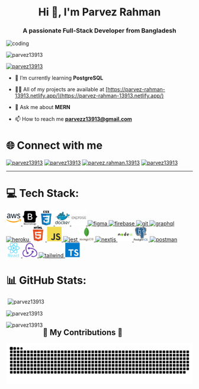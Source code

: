 <h1 align="center">Hi 👋, I'm Parvez Rahman</h1>
<h3 align="center">A passionate Full-Stack Developer from Bangladesh</h3>
<img src="https://i.pinimg.com/originals/81/17/8b/81178b47a8598f0c81c4799f2cdd4057.gif" alt="coding" />

<p align="left"> <img src="https://komarev.com/ghpvc/?username=parvez13913&label=Profile%20views&color=0e75b6&style=flat" alt="parvez13913" /> </p>

<p align="left"> <a href="https://twitter.com/parvez13913" target="blank"><img src="https://img.shields.io/twitter/follow/parvez13913?logo=twitter&style=for-the-badge" alt="parvez13913" /></a> </p>

- 🌱 I’m currently learning **PostgreSQL**

- 👨‍💻 All of my projects are available at [https://parvez-rahman-13913.netlify.app/](https://parvez-rahman-13913.netlify.app/)

- 💬 Ask me about **MERN**

- 📫 How to reach me **parvezz13913@gmail.com**

# 🌐 Connect with me
<div align="left">
<a href="https://twitter.com/parvez13913" target="blank"><img align="center" src="https://raw.githubusercontent.com/rahuldkjain/github-profile-readme-generator/master/src/images/icons/Social/twitter.svg" alt="parvez13913" height="30" width="40" /></a>
<a href="https://linkedin.com/in/parvez13913" target="blank"><img align="center" src="https://raw.githubusercontent.com/rahuldkjain/github-profile-readme-generator/master/src/images/icons/Social/linked-in-alt.svg" alt="parvez13913" height="30" width="40" /></a>
<a href="https://fb.com/parvez.rahman.13913" target="blank"><img align="center" src="https://raw.githubusercontent.com/rahuldkjain/github-profile-readme-generator/master/src/images/icons/Social/facebook.svg" alt="parvez.rahman.13913" height="30" width="40" /></a>
<a href="https://instagram.com/parvez13913" target="blank"><img align="center" src="https://raw.githubusercontent.com/rahuldkjain/github-profile-readme-generator/master/src/images/icons/Social/instagram.svg" alt="parvez13913" height="30" width="40" /></a>
</div>
<hr/>

# 💻 Tech Stack:
<p align="left border"> <a href="https://aws.amazon.com" target="_blank" rel="noreferrer">  
<img src="https://raw.githubusercontent.com/devicons/devicon/master/icons/amazonwebservices/amazonwebservices-original-wordmark.svg" alt="aws" width="40" height="40"/> </a> <a href="https://getbootstrap.com" target="_blank" rel="noreferrer">
<img src="https://raw.githubusercontent.com/devicons/devicon/master/icons/bootstrap/bootstrap-plain-wordmark.svg" alt="bootstrap" width="40" height="40"/> </a> <a href="https://www.w3schools.com/css/" target="_blank" rel="noreferrer"> <img src="https://raw.githubusercontent.com/devicons/devicon/master/icons/css3/css3-original-wordmark.svg" alt="css3" width="40" height="40"/> </a> <a href="https://www.docker.com/" target="_blank" rel="noreferrer"> <img src="https://raw.githubusercontent.com/devicons/devicon/master/icons/docker/docker-original-wordmark.svg" alt="docker" width="40" height="40"/> </a> <a href="https://expressjs.com" target="_blank" rel="noreferrer"> <img src="https://raw.githubusercontent.com/devicons/devicon/master/icons/express/express-original-wordmark.svg" alt="express" width="40" height="40"/> </a> <a href="https://www.figma.com/" target="_blank" rel="noreferrer"> <img src="https://www.vectorlogo.zone/logos/figma/figma-icon.svg" alt="figma" width="40" height="40"/> </a> <a href="https://firebase.google.com/" target="_blank" rel="noreferrer"> <img src="https://www.vectorlogo.zone/logos/firebase/firebase-icon.svg" alt="firebase" width="40" height="40"/> </a> <a href="https://git-scm.com/" target="_blank" rel="noreferrer"> <img src="https://www.vectorlogo.zone/logos/git-scm/git-scm-icon.svg" alt="git" width="40" height="40"/> </a> <a href="https://graphql.org" target="_blank" rel="noreferrer"> <img src="https://www.vectorlogo.zone/logos/graphql/graphql-icon.svg" alt="graphql" width="40" height="40"/> </a> <a href="https://heroku.com" target="_blank" rel="noreferrer"> <img src="https://www.vectorlogo.zone/logos/heroku/heroku-icon.svg" alt="heroku" width="40" height="40"/> </a> <a href="https://www.w3.org/html/" target="_blank" rel="noreferrer"> <img src="https://raw.githubusercontent.com/devicons/devicon/master/icons/html5/html5-original-wordmark.svg" alt="html5" width="40" height="40"/> </a> <a href="https://developer.mozilla.org/en-US/docs/Web/JavaScript" target="_blank" rel="noreferrer"> <img src="https://raw.githubusercontent.com/devicons/devicon/master/icons/javascript/javascript-original.svg" alt="javascript" width="40" height="40"/> </a> <a href="https://jestjs.io" target="_blank" rel="noreferrer"> <img src="https://www.vectorlogo.zone/logos/jestjsio/jestjsio-icon.svg" alt="jest" width="40" height="40"/> </a> <a href="https://www.mongodb.com/" target="_blank" rel="noreferrer"> <img src="https://raw.githubusercontent.com/devicons/devicon/master/icons/mongodb/mongodb-original-wordmark.svg" alt="mongodb" width="40" height="40"/> </a> <a href="https://nextjs.org/" target="_blank" rel="noreferrer"> <img src="https://cdn.worldvectorlogo.com/logos/nextjs-2.svg" alt="nextjs" width="40" height="40"/> </a> <a href="https://nodejs.org" target="_blank" rel="noreferrer"> <img src="https://raw.githubusercontent.com/devicons/devicon/master/icons/nodejs/nodejs-original-wordmark.svg" alt="nodejs" width="40" height="40"/> </a> <a href="https://www.postgresql.org" target="_blank" rel="noreferrer"> <img src="https://raw.githubusercontent.com/devicons/devicon/master/icons/postgresql/postgresql-original-wordmark.svg" alt="postgresql" width="40" height="40"/> </a> <a href="https://postman.com" target="_blank" rel="noreferrer"> <img src="https://www.vectorlogo.zone/logos/getpostman/getpostman-icon.svg" alt="postman" width="40" height="40"/> </a> <a href="https://reactjs.org/" target="_blank" rel="noreferrer"> <img src="https://raw.githubusercontent.com/devicons/devicon/master/icons/react/react-original-wordmark.svg" alt="react" width="40" height="40"/> </a> <a href="https://redux.js.org" target="_blank" rel="noreferrer"> <img src="https://raw.githubusercontent.com/devicons/devicon/master/icons/redux/redux-original.svg" alt="redux" width="40" height="40"/> </a> <a href="https://tailwindcss.com/" target="_blank" rel="noreferrer"> <img src="https://www.vectorlogo.zone/logos/tailwindcss/tailwindcss-icon.svg" alt="tailwind" width="40" height="40"/> </a> <a href="https://www.typescriptlang.org/" target="_blank" rel="noreferrer"> <img src="https://raw.githubusercontent.com/devicons/devicon/master/icons/typescript/typescript-original.svg" alt="typescript" width="40" height="40"/> </a> </p>

# 📊 GitHub Stats:
  <p>&nbsp;<img align="center" src="https://github-readme-stats.vercel.app/api?username=parvez13913&show_icons=true&locale=en" alt="parvez13913" /></p>
<p><img align="center" src="https://github-readme-streak-stats.herokuapp.com/?user=parvez13913&" alt="parvez13913" /></p>
<p><img align="left" src="https://github-readme-stats.vercel.app/api/top-langs?username=parvez13913&show_icons=true&locale=en&layout=compact" alt="parvez13913" />
</p>

<div>
  <h2>🐍 My Contributions 🐍</h2>
 <p> <img alt="snake eating my contributions" src="https://raw.githubusercontent.com/salesp07/salesp07/output/github-contribution-grid-snake.svg" /></p>
</div>
